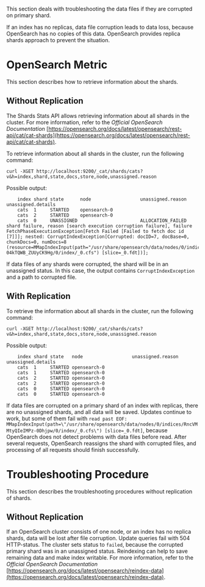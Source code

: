 This section deals with troubleshooting the data files if they are corrupted on primary shard.

If an index has no replicas, data file corruption leads to data loss, because OpenSearch has no copies of this data. OpenSearch provides replica shards approach to prevent the situation.

# OpenSearch Metric

This section describes how to retrieve information about the shards.

## Without Replication

The Shards Stats API allows retrieving information about all shards in the cluster. For more information, refer to the _Official OpenSearch Documentation_ [https://opensearch.org/docs/latest/opensearch/rest-api/cat/cat-shards](https://opensearch.org/docs/latest/opensearch/rest-api/cat/cat-shards).

To retrieve information about all shards in the cluster, run the following command:

```
curl -XGET http://localhost:9200/_cat/shards/cats?v&h=index,shard,state,docs,store,node,unassigned.reason
```

Possible output:

```
    index shard state      node                  unassigned.reason unassigned.details
    cats  1     STARTED    opensearch-0
    cats  2     STARTED    opensearch-0
    cats  0     UNASSIGNED                       ALLOCATION_FAILED shard failure, reason [search execution corruption failure], failure FetchPhaseExecutionException[Fetch Failed [Failed to fetch doc id [7]]]; nested: CorruptIndexException[Corrupted: docID=7, docBase=0, chunkDocs=0, numDocs=8 (resource=MMapIndexInput(path="/usr/share/opensearch/data/nodes/0/indices/KLrt-04kTQWB_ZUUyCK9Hg/0/index/_0.cfs") [slice=_0.fdt])];
```

If data files of any shards were corrupted, the shard will be in an unassigned status. In this case, the output contains `CorruptIndexException` and a path to corrupted file.

## With Replication

To retrieve the information about all shards in the cluster, run the following command:

```
curl -XGET http://localhost:9200/_cat/shards/cats?v&h=index,shard,state,docs,store,node,unassigned.reason
```

Possible output:

```
    index shard state   node                  unassigned.reason unassigned.details
    cats  1     STARTED opensearch-0
    cats  1     STARTED opensearch-0
    cats  2     STARTED opensearch-0
    cats  2     STARTED opensearch-0
    cats  0     STARTED opensearch-0
    cats  0     STARTED opensearch-0
```

If data files are corrupted on a primary shard of an index with replicas, there are no unassigned shards, and all data will be saved. Updates continue to work, but some of them fail with `read past EOF: MMapIndexInput(path=\"/usr/share/opensearch/data/nodes/0/indices/RncVMMtyQIeIMPz-0Dhjpw/0/index/_0.cfs\") [slice=_0.fdt]`, because OpenSearch does not detect problems with data files before read. After several requests, OpenSearch reassigns the shard with corrupted files, and processing of all requests should finish successfully.

# Troubleshooting Procedure

This section describes the troubleshooting procedures without replication of shards.

## Without Replication

If an OpenSearch cluster consists of one node, or an index has no replica shards, data will be lost after file corruption. Update queries fail with 504 HTTP-status. The cluster sets status to `failed`, because the corrupted primary shard was in an unassigned status. Reindexing can help to save remaining data and make index writable. For more
information, refer to the _Official OpenSearch Documentation_ [https://opensearch.org/docs/latest/opensearch/reindex-data](https://opensearch.org/docs/latest/opensearch/reindex-data).
